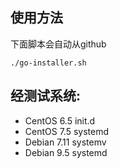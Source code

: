 ## 使用方法
下面脚本会自动从github
```
./go-installer.sh
```

## 经测试系统:
- CentOS 6.5  init.d
- CentOS 7.5  systemd
- Debian 7.11 systemv
- Debian 9.5  systemd

